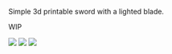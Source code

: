 Simple 3d printable sword with a lighted blade.

WIP

![](https://github.com/mrmoss/sword/raw/master/images/display.jpg)
![](https://github.com/mrmoss/sword/raw/master/images/on.jpg)
![](https://github.com/mrmoss/sword/raw/master/images/dark.jpg)
